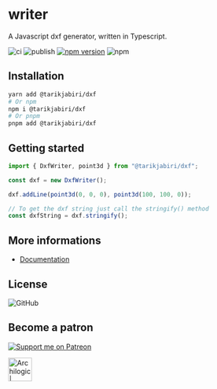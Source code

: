 # writer

A Javascript dxf generator, written in Typescript.

![ci](https://github.com/tarikjabiri/dxf/actions/workflows/ci.yml/badge.svg)
![publish](https://github.com/tarikjabiri/dxf/actions/workflows/cd.yml/badge.svg)
[![npm version](https://badge.fury.io/js/%40tarikjabiri%2Fdxf.svg)](https://badge.fury.io/js/%40tarikjabiri%2Fdxf)
![npm](https://img.shields.io/npm/dw/@tarikjabiri/dxf)

<!--[Image entity scale and rotation](https://stackoverflow.com/questions/20521807/dxf-image-entity-group-code-explanation) explanation.-->

## Installation

```bash
yarn add @tarikjabiri/dxf
# Or npm
npm i @tarikjabiri/dxf
# Or pnpm
pnpm add @tarikjabiri/dxf
```

## Getting started

```javascript
import { DxfWriter, point3d } from "@tarikjabiri/dxf";

const dxf = new DxfWriter();

dxf.addLine(point3d(0, 0, 0), point3d(100, 100, 0));

// To get the dxf string just call the stringify() method
const dxfString = dxf.stringify();
```

## More informations

- [Documentation](https://dxf.vercel.app/)

## License

![GitHub](https://img.shields.io/github/license/tarikjabiri/dxf?style=for-the-badge)

## Become a patron

[![Support me on Patreon](https://img.shields.io/endpoint.svg?url=https%3A%2F%2Fshieldsio-patreon.vercel.app%2Fapi%3Fusername%3Duser%3Fu%3D33866044%26type%3Dpatrons&style=for-the-badge)](https://patreon.com/user?u=33866044)

<a href="https://www.archilogic.com/">
<img src="https://assets.website-files.com/60b9f6eb7e7da3e6b3ddbefe/60ba47503448cd05decbf860_5ed7d45ee0b0e5a2ce195e01_archilogic-logo-black-fav2.png" style="width:48px" alt="Archilogic | Interior space for the digital world">
</a>
